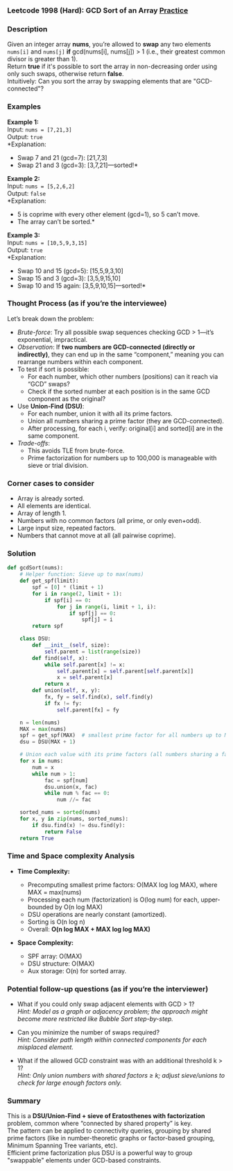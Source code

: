 ### Leetcode 1998 (Hard): GCD Sort of an Array [Practice](https://leetcode.com/problems/gcd-sort-of-an-array)

### Description  
Given an integer array **nums**, you’re allowed to **swap** any two elements `nums[i]` and `nums[j]` **if** gcd(nums[i], nums[j]) > 1 (i.e., their greatest common divisor is greater than 1).  
Return **true** if it's possible to sort the array in non-decreasing order using only such swaps, otherwise return **false**.  
Intuitively: Can you sort the array by swapping elements that are "GCD-connected"?

### Examples  

**Example 1:**  
Input: `nums = [7,21,3]`  
Output: `true`  
*Explanation:  
- Swap 7 and 21 (gcd=7): [21,7,3]  
- Swap 21 and 3 (gcd=3): [3,7,21]—sorted!*

**Example 2:**  
Input: `nums = [5,2,6,2]`  
Output: `false`  
*Explanation:  
- 5 is coprime with every other element (gcd=1), so 5 can’t move.
- The array can’t be sorted.*

**Example 3:**  
Input: `nums = [10,5,9,3,15]`  
Output: `true`  
*Explanation:  
- Swap 10 and 15 (gcd=5): [15,5,9,3,10]
- Swap 15 and 3 (gcd=3): [3,5,9,15,10]
- Swap 10 and 15 again: [3,5,9,10,15]—sorted!*

### Thought Process (as if you’re the interviewee)  
Let’s break down the problem:  
- *Brute-force*: Try all possible swap sequences checking GCD > 1—it’s exponential, impractical.
- *Observation*: If **two numbers are GCD-connected (directly or indirectly)**, they can end up in the same “component,” meaning you can rearrange numbers within each component.  
- To test if sort is possible:  
  - For each number, which other numbers (positions) can it reach via “GCD” swaps?  
  - Check if the sorted number at each position is in the same GCD component as the original?
- Use **Union-Find (DSU)**:  
  - For each number, union it with all its prime factors.  
  - Union all numbers sharing a prime factor (they are GCD-connected).
  - After processing, for each i, verify: original[i] and sorted[i] are in the same component.
- *Trade-offs*:  
  - This avoids TLE from brute-force.
  - Prime factorization for numbers up to 100,000 is manageable with sieve or trial division.

### Corner cases to consider  
- Array is already sorted.
- All elements are identical.
- Array of length 1.
- Numbers with no common factors (all prime, or only even+odd).
- Large input size, repeated factors.
- Numbers that cannot move at all (all pairwise coprime).

### Solution

```python
def gcdSort(nums):
    # Helper function: Sieve up to max(nums)
    def get_spf(limit):
        spf = [0] * (limit + 1)
        for i in range(2, limit + 1):
            if spf[i] == 0:
                for j in range(i, limit + 1, i):
                    if spf[j] == 0:
                        spf[j] = i
        return spf

    class DSU:
        def __init__(self, size):
            self.parent = list(range(size))
        def find(self, x):
            while self.parent[x] != x:
                self.parent[x] = self.parent[self.parent[x]]
                x = self.parent[x]
            return x
        def union(self, x, y):
            fx, fy = self.find(x), self.find(y)
            if fx != fy:
                self.parent[fx] = fy

    n = len(nums)
    MAX = max(nums)
    spf = get_spf(MAX)  # smallest prime factor for all numbers up to MAX
    dsu = DSU(MAX + 1)

    # Union each value with its prime factors (all numbers sharing a factor >1 get connected)
    for x in nums:
        num = x
        while num > 1:
            fac = spf[num]
            dsu.union(x, fac)
            while num % fac == 0:
                num //= fac

    sorted_nums = sorted(nums)
    for x, y in zip(nums, sorted_nums):
        if dsu.find(x) != dsu.find(y):
            return False
    return True
```

### Time and Space complexity Analysis  

- **Time Complexity:**  
  - Precomputing smallest prime factors: O(MAX log log MAX), where MAX = max(nums)
  - Processing each num (factorization) is O(log num) for each, upper-bounded by O(n log MAX)
  - DSU operations are nearly constant (amortized).
  - Sorting is O(n log n)
  - Overall: **O(n log MAX + MAX log log MAX)**

- **Space Complexity:**  
  - SPF array: O(MAX)
  - DSU structure: O(MAX)
  - Aux storage: O(n) for sorted array.

### Potential follow-up questions (as if you’re the interviewer)  

- What if you could only swap adjacent elements with GCD > 1?  
  *Hint: Model as a graph or adjacency problem; the approach might become more restricted like Bubble Sort step-by-step.*

- Can you minimize the number of swaps required?  
  *Hint: Consider path length within connected components for each misplaced element.*

- What if the allowed GCD constraint was with an additional threshold k > 1?  
  *Hint: Only union numbers with shared factors ≥ k; adjust sieve/unions to check for large enough factors only.*

### Summary
This is a **DSU/Union-Find + sieve of Eratosthenes with factorization** problem, common where “connected by shared property” is key.  
The pattern can be applied to connectivity queries, grouping by shared prime factors (like in number-theoretic graphs or factor-based grouping, Minimum Spanning Tree variants, etc).  
Efficient prime factorization plus DSU is a powerful way to group "swappable" elements under GCD-based constraints.